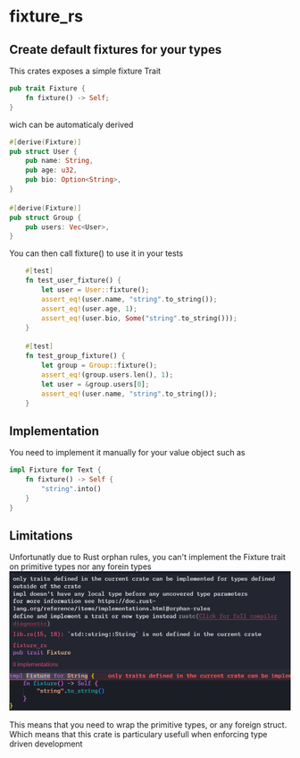 # fixture_rs

## Create default fixtures for your types

This crates exposes a simple fixture Trait

```rust
pub trait Fixture {
    fn fixture() -> Self;
}
```

wich can be automaticaly derived

```rust
#[derive(Fixture)]
pub struct User {
    pub name: String,
    pub age: u32,
    pub bio: Option<String>,
}

#[derive(Fixture)]
pub struct Group {
    pub users: Vec<User>,
}
```

You can then call fixture() to use it in your tests

```rust
    #[test]
    fn test_user_fixture() {
        let user = User::fixture();
        assert_eq!(user.name, "string".to_string());
        assert_eq!(user.age, 1);
        assert_eq!(user.bio, Some("string".to_string()));
    }

    #[test]
    fn test_group_fixture() {
        let group = Group::fixture();
        assert_eq!(group.users.len(), 1);
        let user = &group.users[0];
        assert_eq!(user.name, "string".to_string());
    }

```

## Implementation

You need to implement it manually for your value object such as

```rust
impl Fixture for Text {
    fn fixture() -> Self {
        "string".into()
    }
}
```

## Limitations

Unfortunatly due to Rust orphan rules,
you can't implement the Fixture trait on primitive types nor any forein types
![Rust Orphan](https://github.com/ProbablyClem/fixture_rs/raw/main/doc/rust_orphan.png)

This means that you need to wrap the primitive types, or any foreign struct.
Which means that this crate is particulary usefull when enforcing type driven development
